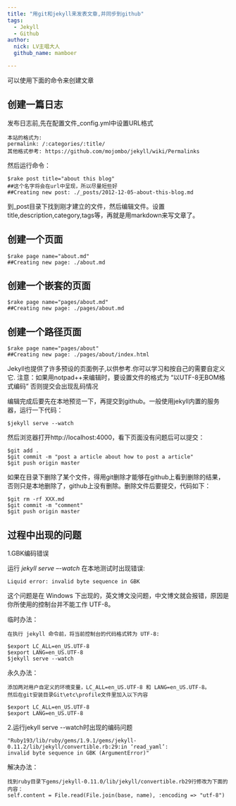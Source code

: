 ```yaml
---
title: "用git和jekyll来发表文章,并同步到github"
tags:
  - Jekyll
  - Github
author:
  nick: LV主唱大人
  github_name: mamboer

---
```


可以使用下面的命令来创建文章

## 创建一篇日志

发布日志前,先在配置文件_config.yml中设置URL格式

    本站的格式为:
    permalink: /:categories/:title/
    其他格式参考: https://github.com/mojombo/jekyll/wiki/Permalinks

然后运行命令：

```
$rake post title="about this blog"
##这个名字将会在url中呈现，所以尽量短些好
##Creating new post: ./_posts/2012-12-05-about-this-blog.md
```

到_post目录下找到刚才建立的文件，然后编辑文件。设置title,description,category,tags等，再就是用markdown来写文章了。

## 创建一个页面

```
$rake page name="about.md"
##Creating new page: ./about.md
```

## 创建一个嵌套的页面

```
$rake page name="pages/about.md"
##Creating new page: ./pages/about.md
```

## 创建一个路径页面

```
$rake page name="pages/about"
##Creating new page: ./pages/about/index.html
```

Jekyll也提供了许多预设的页面例子,以供参考.你可以学习和按自己的需要自定义它. 注意：如果用notpad++来编辑时，要设置文件的格式为 “以UTF-8无BOM格式编码” 否则提交会出现乱码情况

编辑完成后要先在本地预览一下，再提交到github。一般使用jekyll内置的服务器，运行一下代码：

```
$jekyll serve --watch
```

然后浏览器打开http://localhost:4000，看下页面没有问题后可以提交：

```
$git add .
$git commit -m "post a article about how to post a article"
$git push origin master
```

如果在目录下删除了某个文件，得用git删除才能够在github上看到删除的结果，否则只是本地删除了，github上没有删除。删除文件后要提交，代码如下：

```
$git rm -rf XXX.md
$git commit -m "comment"
$git push origin master
```

## 过程中出现的问题

1.GBK编码错误

 运行 *jekyll serve –-watch* 在本地测试时出现错误:

    Liquid error: invalid byte sequence in GBK

这个问题是在 Windows 下出现的，英文博文没问题，中文博文就会报错，原因是你所使用的控制台并不能工作 UTF-8。

临时办法：

    在执行 jekyll 命令前，将当前控制台的代码格式转为 UTF-8:

```
$export LC_ALL=en_US.UTF-8
$export LANG=en_US.UTF-8
$jekyll serve --watch
```

永久办法：

    添加两对用户自定义的环境变量，LC_ALL=en_US.UTF-8 和 LANG=en_US.UTF-8。
    然后在git安装目录Git\etc\profile文件里加入以下内容

```
$export LC_ALL=en_US.UTF-8
$export LANG=en_US.UTF-8
```

2.运行jekyll serve --watch时出现的编码问题

    "Ruby193/lib/ruby/gems/1.9.1/gems/jekyll-0.11.2/lib/jekyll/convertible.rb:29:in ‘read_yaml’:
    invalid byte sequence in GBK (ArgumentError)"

解决办法：

    找到ruby目录下gems/jekyll-0.11.0/lib/jekyll/convertible.rb29行修改为下面的内容：
    self.content = File.read(File.join(base, name), :encoding => "utf-8")
